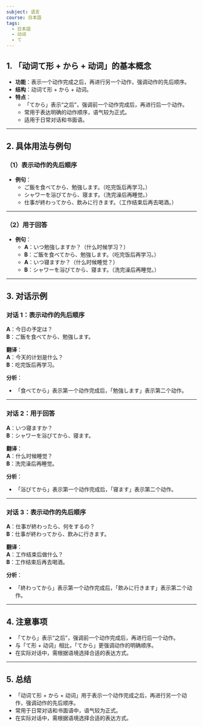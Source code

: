 ```yaml
---
subject: 语言
course: 日本語
tags:
  - 日本語
  - 动词
  - て
---
```


## 1. **「动词て形 + から + 动词」的基本概念**

- **功能**：表示一个动作完成之后，再进行另一个动作，强调动作的先后顺序。
- **结构**：动词て形 + から + 动词。
- **特点**：
  - 「てから」表示“之后”，强调前一个动作完成后，再进行后一个动作。
  - 常用于表达明确的动作顺序，语气较为正式。
  - 适用于日常对话和书面语。

---

## 2. **具体用法与例句**

### （1）**表示动作的先后顺序**
- **例句**：
  - ご飯を食べてから、勉強します。（吃完饭后再学习。）
  - シャワーを浴びてから、寝ます。（洗完澡后再睡觉。）
  - 仕事が終わってから、飲みに行きます。（工作结束后再去喝酒。）

---

### （2）**用于回答**
- **例句**：
  - **A**：いつ勉強しますか？（什么时候学习？）
  - **B**：ご飯を食べてから、勉強します。（吃完饭后再学习。）
  - **A**：いつ寝ますか？（什么时候睡觉？）
  - **B**：シャワーを浴びてから、寝ます。（洗完澡后再睡觉。）

---

## 3. **对话示例**

### 对话 1：表示动作的先后顺序
**A**：今日の予定は？  
**B**：ご飯を食べてから、勉強します。

**翻译**：  
**A**：今天的计划是什么？  
**B**：吃完饭后再学习。

**分析**：
- 「食べてから」表示第一个动作完成后，「勉強します」表示第二个动作。

---

### 对话 2：用于回答
**A**：いつ寝ますか？  
**B**：シャワーを浴びてから、寝ます。

**翻译**：  
**A**：什么时候睡觉？  
**B**：洗完澡后再睡觉。

**分析**：
- 「浴びてから」表示第一个动作完成后，「寝ます」表示第二个动作。

---

### 对话 3：表示动作的先后顺序
**A**：仕事が終わったら、何をするの？  
**B**：仕事が終わってから、飲みに行きます。

**翻译**：  
**A**：工作结束后做什么？  
**B**：工作结束后再去喝酒。

**分析**：
- 「終わってから」表示第一个动作完成后，「飲みに行きます」表示第二个动作。

---

## 4. **注意事项**
- 「てから」表示“之后”，强调前一个动作完成后，再进行后一个动作。
- 与「て形 + 动词」相比，「てから」更强调动作的明确顺序。
- 在实际对话中，需根据语境选择合适的表达方式。

---

## 5. **总结**
- 「动词て形 + から + 动词」用于表示一个动作完成之后，再进行另一个动作，强调动作的先后顺序。
- 常用于日常对话和书面语中，语气较为正式。
- 在实际对话中，需根据语境选择合适的表达方式。